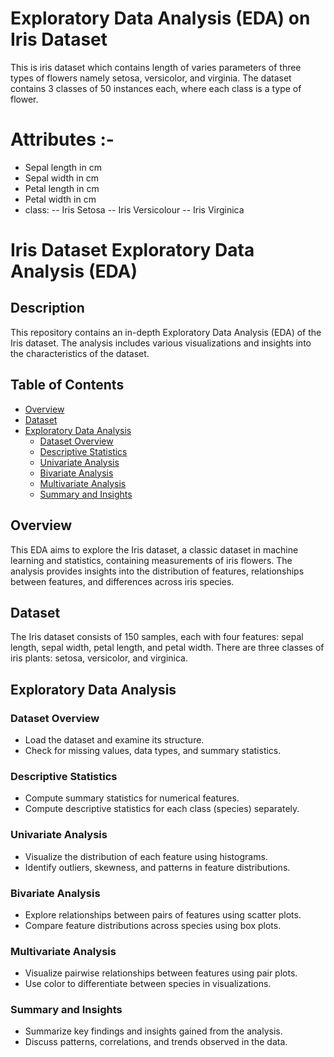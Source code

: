 # Exploratory Data Analysis (EDA) on Iris Dataset
This is iris dataset which contains length of varies parameters of three types of flowers namely setosa, versicolor, and virginia. The dataset contains 3 classes of 50 instances each, where each class is a type of flower.

# Attributes :-
- Sepal length in cm
- Sepal width in cm
- Petal length in cm
- Petal width in cm
- class: -- Iris Setosa -- Iris Versicolour -- Iris Virginica

# Iris Dataset Exploratory Data Analysis (EDA)

## Description
This repository contains an in-depth Exploratory Data Analysis (EDA) of the Iris dataset. The analysis includes various visualizations and insights into the characteristics of the dataset.

## Table of Contents
- [Overview](#overview)
- [Dataset](#dataset)
- [Exploratory Data Analysis](#exploratory-data-analysis)
  - [Dataset Overview](#dataset-overview)
  - [Descriptive Statistics](#descriptive-statistics)
  - [Univariate Analysis](#univariate-analysis)
  - [Bivariate Analysis](#bivariate-analysis)
  - [Multivariate Analysis](#multivariate-analysis)
  - [Summary and Insights](#summary-and-insights)


## Overview
This EDA aims to explore the Iris dataset, a classic dataset in machine learning and statistics, containing measurements of iris flowers. The analysis provides insights into the distribution of features, relationships between features, and differences across iris species.

## Dataset
The Iris dataset consists of 150 samples, each with four features: sepal length, sepal width, petal length, and petal width. There are three classes of iris plants: setosa, versicolor, and virginica.

## Exploratory Data Analysis
### Dataset Overview
- Load the dataset and examine its structure.
- Check for missing values, data types, and summary statistics.

### Descriptive Statistics
- Compute summary statistics for numerical features.
- Compute descriptive statistics for each class (species) separately.

### Univariate Analysis
- Visualize the distribution of each feature using histograms.
- Identify outliers, skewness, and patterns in feature distributions.

### Bivariate Analysis
- Explore relationships between pairs of features using scatter plots.
- Compare feature distributions across species using box plots.

### Multivariate Analysis
- Visualize pairwise relationships between features using pair plots.
- Use color to differentiate between species in visualizations.

### Summary and Insights
- Summarize key findings and insights gained from the analysis.
- Discuss patterns, correlations, and trends observed in the data.
